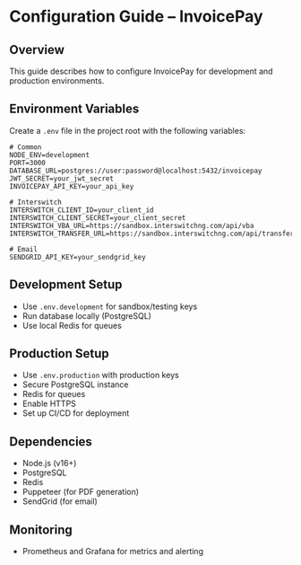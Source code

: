 # Configuration Guide – InvoicePay

## Overview
This guide describes how to configure InvoicePay for development and production environments.

## Environment Variables
Create a `.env` file in the project root with the following variables:

```
# Common
NODE_ENV=development
PORT=3000
DATABASE_URL=postgres://user:password@localhost:5432/invoicepay
JWT_SECRET=your_jwt_secret
INVOICEPAY_API_KEY=your_api_key

# Interswitch
INTERSWITCH_CLIENT_ID=your_client_id
INTERSWITCH_CLIENT_SECRET=your_client_secret
INTERSWITCH_VBA_URL=https://sandbox.interswitchng.com/api/vba
INTERSWITCH_TRANSFER_URL=https://sandbox.interswitchng.com/api/transfer

# Email
SENDGRID_API_KEY=your_sendgrid_key
```

## Development Setup
- Use `.env.development` for sandbox/testing keys
- Run database locally (PostgreSQL)
- Use local Redis for queues

## Production Setup
- Use `.env.production` with production keys
- Secure PostgreSQL instance
- Redis for queues
- Enable HTTPS
- Set up CI/CD for deployment

## Dependencies
- Node.js (v16+)
- PostgreSQL
- Redis
- Puppeteer (for PDF generation)
- SendGrid (for email)

## Monitoring
- Prometheus and Grafana for metrics and alerting 